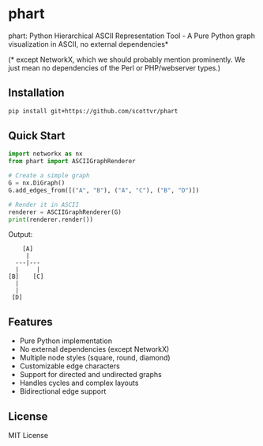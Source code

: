 # phart

phart: Python Hierarchical ASCII Representation Tool - A Pure Python graph visualization in ASCII, no external dependencies\*

(\* except NetworkX, which we should probably mention prominently. We just mean no dependencies of the Perl or PHP/webserver types.)

## Installation

```bash
pip install git+https://github.com/scottvr/phart
```

## Quick Start

```python
import networkx as nx
from phart import ASCIIGraphRenderer

# Create a simple graph
G = nx.DiGraph()
G.add_edges_from([("A", "B"), ("A", "C"), ("B", "D")])

# Render it in ASCII
renderer = ASCIIGraphRenderer(G)
print(renderer.render())
```

Output:

```
    [A]
     |
  ---|---
  |     |
[B]    [C]
  |
  |
 [D]
```

## Features

- Pure Python implementation
- No external dependencies (except NetworkX)
- Multiple node styles (square, round, diamond)
- Customizable edge characters
- Support for directed and undirected graphs
- Handles cycles and complex layouts
- Bidirectional edge support

## License

MIT License
